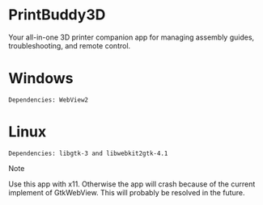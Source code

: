 # PrintBuddy3D
Your all-in-one 3D printer companion app for managing assembly guides, troubleshooting, and remote control.

# Windows
`Dependencies: WebView2`

# Linux
`Dependencies: libgtk-3 and libwebkit2gtk-4.1`
>[!NOTE]
>Use this app with x11. Otherwise the app will crash because of the current implement of GtkWebView. This will probably be resolved in the future.